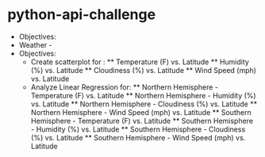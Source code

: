 # python-api-challenge
*  Objectives:
*  Weather -
  * Objectives:
    * Create scatterplot for :
    ** Temperature (F) vs. Latitude
    ** Humidity (%) vs. Latitude
    **  Cloudiness (%) vs. Latitude
    ** Wind Speed (mph) vs. Latitude
    * Analyze Linear Regression for:
    ** Northern Hemisphere - Temperature (F) vs. Latitude
    ** Northern Hemisphere - Humidity (%) vs. Latitude
    ** Northern Hemisphere - Cloudiness (%) vs. Latitude
    ** Northern Hemisphere - Wind Speed (mph) vs. Latitude
    ** Southern Hemisphere - Temperature (F) vs. Latitude
    ** Southern Hemisphere - Humidity (%) vs. Latitude
    ** Southern Hemisphere - Cloudiness (%) vs. Latitude
    ** Southern Hemisphere - Wind Speed (mph) vs. Latitude
